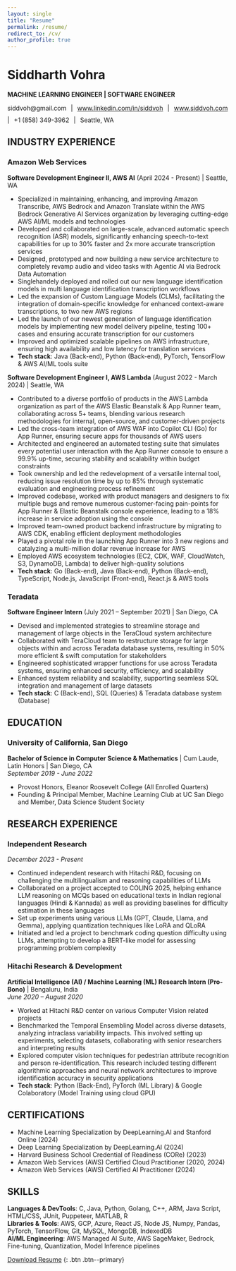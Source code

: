 ```yaml
---
layout: single
title: "Resume"
permalink: /resume/
redirect_to: /cv/
author_profile: true
---
```


# Siddharth Vohra

**MACHINE LEARNING ENGINEER | SOFTWARE ENGINEER**

<div style="display: flex; flex-wrap: wrap; gap: 10px;">
    <span>siddvoh@gmail.com</span> |
    <span><a href="https://www.linkedin.com/in/siddvoh">www.linkedin.com/in/siddvoh</a></span> |
    <span><a href="https://www.siddvoh.com">www.siddvoh.com</a></span> |
    <span>+1 (858) 349-3962</span> |
    <span>Seattle, WA</span>
</div>

## INDUSTRY EXPERIENCE

### Amazon Web Services
**Software Development Engineer II, AWS AI** (April 2024 - Present) | Seattle, WA
- Specialized in maintaining, enhancing, and improving Amazon Transcribe, AWS Bedrock and Amazon Translate within the AWS Bedrock Generative AI Services organization by leveraging cutting-edge AWS AI/ML models and technologies
- Developed and collaborated on large-scale, advanced automatic speech recognition (ASR) models, significantly enhancing speech-to-text capabilities for up to 30% faster and 2x more accurate transcription services
- Designed, prototyped and now building a new service architecture to completely revamp audio and video tasks with Agentic AI via Bedrock Data Automation
- Singlehandely deployed and rolled out our new language identification models in multi language identification transcription workflows
- Led the expansion of Custom Language Models (CLMs), facilitating the integration of domain-specific knowledge for enhanced context-aware transcriptions, to two new AWS regions
- Led the launch of our newest generation of language identification models by implementing new model delivery pipeline, testing 100+ cases and ensuring accurate transcription for our customers
- Improved and optimized scalable pipelines on AWS infrastructure, ensuring high availability and low latency for translation services
- **Tech stack**: Java (Back-end), Python (Back-end), PyTorch, TensorFlow & AWS AI/ML tools suite

**Software Development Engineer I, AWS Lambda** (August 2022 - March 2024) | Seattle, WA
- Contributed to a diverse portfolio of products in the AWS Lambda organization as part of the AWS Elastic Beanstalk & App Runner team, collaborating across 5+ teams, blending various research methodologies for internal, open-source, and customer-driven projects
- Led the cross-team integration of AWS WAF into Copilot CLI (Go) for App Runner, ensuring secure apps for thousands of AWS users
- Architected and engineered an automated testing suite that simulates every potential user interaction with the App Runner console to ensure a 99.9% up-time, securing stability and scalability within budget constraints
- Took ownership and led the redevelopment of a versatile internal tool, reducing issue resolution time by up to 85% through systematic evaluation and engineering process refinement
- Improved codebase, worked with product managers and designers to fix multiple bugs and remove numerous customer-facing pain-points for App Runner & Elastic Beanstalk console experience, leading to a 18% increase in service adoption using the console
- Improved team-owned product backend infrastructure by migrating to AWS CDK, enabling efficient deployment methodologies
- Played a pivotal role in the launching App Runner into 3 new regions and catalyzing a multi-million dollar revenue increase for AWS
- Employed AWS ecosystem technologies (EC2, CDK, WAF, CloudWatch, S3, DynamoDB, Lambda) to deliver high-quality solutions
- **Tech stack**: Go (Back-end), Java (Back-end), Python (Back-end), TypeScript, Node.js, JavaScript (Front-end), React.js & AWS tools

### Teradata
**Software Engineer Intern** (July 2021 – September 2021) | San Diego, CA
- Devised and implemented strategies to streamline storage and management of large objects in the TeraCloud system architecture
- Collaborated with TeraCloud team to restructure storage for large objects within and across Teradata database systems, resulting in 50% more efficient & swift computation for stakeholders
- Engineered sophisticated wrapper functions for use across Teradata systems, ensuring enhanced security, efficiency, and scalability
- Enhanced system reliability and scalability, supporting seamless SQL integration and management of large datasets
- **Tech stack**: C (Back-end), SQL (Queries) & Teradata database system (Database)

## EDUCATION

### University of California, San Diego
**Bachelor of Science in Computer Science & Mathematics** | Cum Laude, Latin Honors | San Diego, CA  
*September 2019 - June 2022*
- Provost Honors, Eleanor Roosevelt College (All Enrolled Quarters)
- Founding & Principal Member, Machine Learning Club at UC San Diego and Member, Data Science Student Society

## RESEARCH EXPERIENCE

### Independent Research
*December 2023 - Present*
- Continued independent research with Hitachi R&D, focusing on challenging the multilingualism and reasoning capabilities of LLMs
- Collaborated on a project accepted to COLING 2025, helping enhance LLM reasoning on MCQs based on educational texts in Indian regional languages (Hindi & Kannada) as well as providing baselines for difficulty estimation in these languages
- Set up experiments using various LLMs (GPT, Claude, Llama, and Gemma), applying quantization techniques like LoRA and QLoRA
- Initiated and led a project to benchmark coding question difficulty using LLMs, attempting to develop a BERT-like model for assessing programming problem complexity

### Hitachi Research & Development
**Artificial Intelligence (AI) / Machine Learning (ML) Research Intern (Pro-Bono)** | Bengaluru, India  
*June 2020 – August 2020*
- Worked at Hitachi R&D center on various Computer Vision related projects
- Benchmarked the Temporal Ensembling Model across diverse datasets, analyzing intraclass variability impacts. This involved setting up experiments, selecting datasets, collaborating with senior researchers and interpreting results
- Explored computer vision techniques for pedestrian attribute recognition and person re-identification. This research included testing different algorithmic approaches and neural network architectures to improve identification accuracy in security applications
- **Tech stack**: Python (Back-End), PyTorch (ML Library) & Google Colaboratory (Model Training using cloud GPU)

## CERTIFICATIONS
- Machine Learning Specialization by DeepLearning.AI and Stanford Online (2024)
- Deep Learning Specialization by DeepLearning.AI (2024)
- Harvard Business School Credential of Readiness (CORe) (2023)
- Amazon Web Services (AWS) Certified Cloud Practitioner (2020, 2024)
- Amazon Web Services (AWS) Certified AI Practitioner (2024)

## SKILLS
**Languages & DevTools**: C, Java, Python, Golang, C++, ARM, Java Script, HTML/CSS, JUnit, Puppeteer, MATLAB, R  
**Libraries & Tools**: AWS, GCP, Azure, React JS, Node JS, Numpy, Pandas, PyTorch, TensorFlow, Git, MySQL, MongoDB, IndexedDB  
**AI/ML Engineering**: AWS Managed AI Suite, AWS SageMaker, Bedrock, Fine-tuning, Quantization, Model Inference pipelines

[Download Resume](#) {: .btn .btn--primary} 
